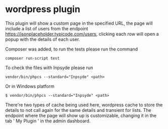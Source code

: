 # wordpress plugin

This plugin will show a custom page in the specified URL, the page will include a list of users from the endpoint https://jsonplaceholder.typicode.com/users, clicking each row will open a popup with the details of each user.

Composer was added, to run the tests please run the command 

    composer run-script test

To check the files with Inpsyde please run

    vendor/bin/phpcs --standard="Inpsyde" <path>
Or in Windows platform

    $ vendor/bin/phpcs --standard="Inpsyde" <path>
    
    
There're two types of cache being used here, wordpress cache to store the details to not call again for the same details and transient for lists.
The endpoint where the page will show up is customizable, changing it in the tab ' My Plugin ' in the admin dashboard.
